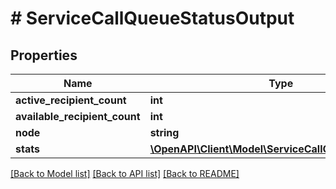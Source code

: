 # # ServiceCallQueueStatusOutput

## Properties

Name | Type | Description | Notes
------------ | ------------- | ------------- | -------------
**active_recipient_count** | **int** |  | [optional]
**available_recipient_count** | **int** |  | [optional]
**node** | **string** |  | [optional]
**stats** | [**\OpenAPI\Client\Model\ServiceCallQueueStatusStats**](ServiceCallQueueStatusStats.md) |  | [optional]

[[Back to Model list]](../../README.md#models) [[Back to API list]](../../README.md#endpoints) [[Back to README]](../../README.md)
